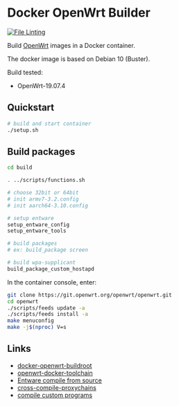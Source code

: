 # Docker OpenWrt Builder

[![File Linting](https://github.com/codekow/docker-openwrt-builder/actions/workflows/linting.yaml/badge.svg)](https://github.com/codekow/docker-openwrt-builder/actions/workflows/linting.yaml)

Build [OpenWrt](https://openwrt.org/) images in a Docker container.

The docker image is based on Debian 10 (Buster).

Build tested:

- OpenWrt-19.07.4

## Quickstart

```sh
# build and start container
./setup.sh
```

## Build packages

```sh
cd build

. ../scripts/functions.sh

# choose 32bit or 64bit
# init armv7-3.2.config
# init aarch64-3.10.config

# setup entware
setup_entware_config
setup_entware_tools

# build packages
# ex: build_package screen

# build wpa-supplicant
build_package_custom_hostapd
```

In the container console, enter:

```sh
git clone https://git.openwrt.org/openwrt/openwrt.git
cd openwrt
./scripts/feeds update -a
./scripts/feeds install -a
make menuconfig
make -j$(nproc) V=s
```

## Links

- [docker-openwrt-buildroot](https://github.com/noonien/docker-openwrt-buildroot)
- [openwrt-docker-toolchain](https://github.com/mchsk/openwrt-docker-toolchain)
- [Entware compile from source](https://github.com/Entware/Entware/wiki/Compile-packages-from-sources)
- [cross-compile-proxychains](https://www.snbforums.com/threads/solution-cross-compile-proxychains-ng-entware-package-via-debian-live-dvd.76960)
- [compile custom programs](https://github.com/RMerl/asuswrt-merlin.ng/wiki/Compile-custom-programs-from-source)
